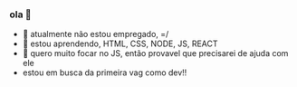 ### ola 👋


- 🔭 atualmente não estou empregado, =/
- 🌱 estou aprendendo, HTML, CSS, NODE, JS, REACT
- 🤔 quero muito focar no JS, então provavel que precisarei de ajuda com ele 
- estou em busca da primeira vag como dev!!


